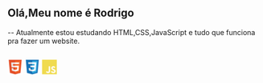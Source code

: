 ## Olá,Meu nome é Rodrigo
-- Atualmente estou estudando HTML,CSS,JavaScript e tudo que funciona pra fazer um website.
##
<div style:"display: inline-block">
<img align="center" alt="HTML" height="30" widht="40" src="https://raw.githubusercontent.com/devicons/devicon/master/icons/html5/html5-original.svg">
<img align="center" alt="HTML" height="30" widht="40" src="https://raw.githubusercontent.com/devicons/devicon/master/icons/css3/css3-original.svg">
<img align="center" alt="HTML" height="30" widht="40" src="https://raw.githubusercontent.com/devicons/devicon/master/icons/javascript/javascript-plain.svg">
</div>
